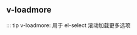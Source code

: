 <!--
 * @Author: lingyong.zeng
 * @Date: 2021-12-17 11:54:35
 * @LastEditors: lingyong.zeng
 * @LastEditTime: 2022-06-17 11:07:39
 * @Description: 
 * @FilePath: /vantop-docs/src/views/directive/loadmore.md
-->
## v-loadmore

::: tip
v-loadmore: 用于 el-select 滚动加载更多选项

